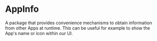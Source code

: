 # AppInfo

A package that provides convenience mechanisms to obtain information from other Apps at runtime.
This can be useful for example to show the App's name or icon within our UI.
